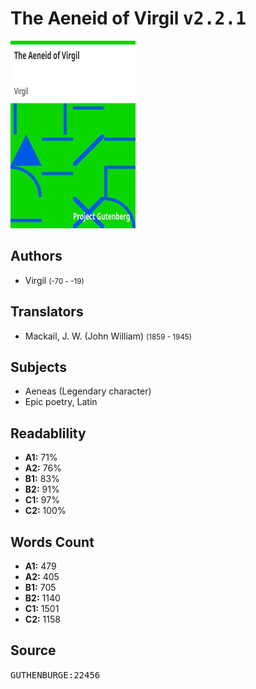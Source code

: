 # The Aeneid of Virgil <kbd>v2.2.1</kbd>

![](./cover.medium.jpg "")

## Authors


 - Virgil <small>(-70 - -19)</small>

## Translators


 - Mackail, J. W. (John William) <small>(1859 - 1945)</small>

## Subjects


 - Aeneas (Legendary character)
 - Epic poetry, Latin

## Readablility


 - **A1:** 71%
 - **A2:** 76%
 - **B1:** 83%
 - **B2:** 91%
 - **C1:** 97%
 - **C2:** 100%

## Words Count


 - **A1:** 479
 - **A2:** 405
 - **B1:** 705
 - **B2:** 1140
 - **C1:** 1501
 - **C2:** 1158

## Source


<kbd>GUTHENBURGE:22456</kbd>
